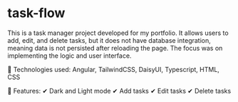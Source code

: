 # task-flow

This is a task manager project developed for my portfolio. It allows users to add, edit, and delete tasks, but it does not have database integration, meaning data is not persisted after reloading the page. The focus was on implementing the logic and user interface.

📌 Technologies used: Angular, TailwindCSS, DaisyUI, Typescript, HTML, CSS

📌 Features:
✔ Dark and Light mode
✔ Add tasks
✔ Edit tasks
✔ Delete tasks

